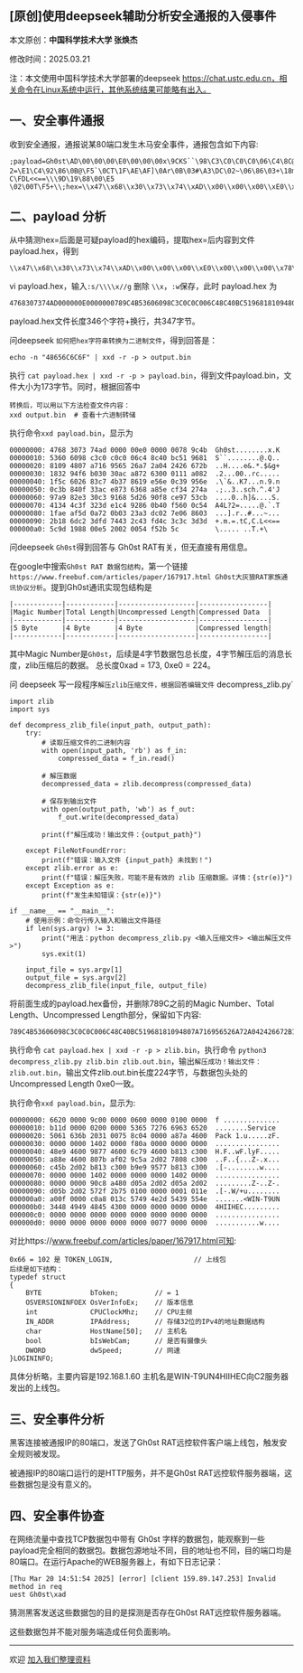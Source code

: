 ## [原创]使用deepseek辅助分析安全通报的入侵事件

本文原创：**中国科学技术大学 张焕杰**

修改时间：2025.03.21

注：本文使用中国科学技术大学部署的deepseek https://chat.ustc.edu.cn，相关命令在Linux系统中运行，其他系统结果可能略有出入。

## 一、安全事件通报

收到安全通报，通报说某80端口发生木马安全事件，通报包含如下内容:
```
;payload=Gh0st\AD\00\00\00\E0\00\00\00x\9CKS``\98\C3\C0\C0\C0\06\C4\8C@\BCQ\96\81\81\09H\07\A7\16\95e&\A7*\04$&g+\182\94\F6\B000\AC\A8rc\00\01\11\A0\82\1F\\`&\83\C7K7\86\19\E5n\0C9\95n\0C;\84\0F3\AC\E8sch\A8^\CF4'J\97\A9\82\E30\C3\91h]&\90\F8\CE\97S\CBA4L?2=\E1\C4\92\86\0B@\F5`\0CT\1F\AE\AF]\0Ar\0B\03#\A3\DC\02~\06\86\03+\18m\C2=\FDtC，C\FDL<<==\\\9D\19\88\00\E5 \02\00T\F5+\\;hex=\\x47\\x68\\x30\\x73\\x74\\xAD\\x00\\x00\\x00\\xE0\\x00\\x00\\x00\\x78\\x9C\\x4B\\x53\\x60\\x60\\x98\\xC3\\xC0\\xC0\\xC0\\x06\\xC4\\x8C\\x40\\xBC\\x51\\x96\\x81\\x81\\x09\\x48\\x07\\xA7\\x16\\x95\\x65\\x26\\xA7\\x2A\\x04\\x24\\x26\\x67\\x2B\\x18\\x32\\x94\\xF6\\xB0\\x30\\x30\\xAC\\xA8\\x72\\x63\\x00\\x01\\x11\\xA0\\x82\\x1F\\x5C\\x60\\x26\\x83\\xC7\\x4B\\x37\\x86\\x19\\xE5\\x6E\\x0C\\x39\\x95\\x6E\\x0C\\x3B\\x84\\x0F\\x33\\xAC\\xE8\\x73\\x63\\x68\\xA8\\x5E\\xCF\\x34\\x27\\x4A\\x97\\xA9\\x82\\xE3\\x30\\xC3\\x91\\x68\\x5D\\x26\\x90\\xF8\\xCE\\x97\\x53\\xCB\\x41\\x34\\x4C\\x3F\\x32\\x3D\\xE1\\xC4\\x92\\x86\\x0B\\x40\\xF5\\x60\\x0C\\x54\\x1F\\xAE\\xAF\\x5D\\x0A\\x72\\x0B\\x03\\x23\\xA3\\xDC\\x02\\x7E\\x06\\x86\\x03\\x2B\\x18\\x6D\\xC2\\x3D\\xFD\\x74\\x43\\x2C\\x43\\xFD\\x4C\\x3C\\x3C\\x3D\\x3D\\x5C\\x9D\\x19\\x88\\x00\\xE5\\x20\\x02\\x00\\x54\\xF5\\x2B\\x5C
```

## 二、payload 分析

从中猜测hex=后面是可疑payload的hex编码，提取hex=后内容到文件 payload.hex，得到
```
\\x47\\x68\\x30\\x73\\x74\\xAD\\x00\\x00\\x00\\xE0\\x00\\x00\\x00\\x78\\x9C\\x4B\\x53\\x60\\x60\\x98\\xC3\\xC0\\xC0\\xC0\\x06\\xC4\\x8C\\x40\\xBC\\x51\\x96\\x81\\x81\\x09\\x48\\x07\\xA7\\x16\\x95\\x65\\x26\\xA7\\x2A\\x04\\x24\\x26\\x67\\x2B\\x18\\x32\\x94\\xF6\\xB0\\x30\\x30\\xAC\\xA8\\x72\\x63\\x00\\x01\\x11\\xA0\\x82\\x1F\\x5C\\x60\\x26\\x83\\xC7\\x4B\\x37\\x86\\x19\\xE5\\x6E\\x0C\\x39\\x95\\x6E\\x0C\\x3B\\x84\\x0F\\x33\\xAC\\xE8\\x73\\x63\\x68\\xA8\\x5E\\xCF\\x34\\x27\\x4A\\x97\\xA9\\x82\\xE3\\x30\\xC3\\x91\\x68\\x5D\\x26\\x90\\xF8\\xCE\\x97\\x53\\xCB\\x41\\x34\\x4C\\x3F\\x32\\x3D\\xE1\\xC4\\x92\\x86\\x0B\\x40\\xF5\\x60\\x0C\\x54\\x1F\\xAE\\xAF\\x5D\\x0A\\x72\\x0B\\x03\\x23\\xA3\\xDC\\x02\\x7E\\x06\\x86\\x03\\x2B\\x18\\x6D\\xC2\\x3D\\xFD\\x74\\x43\\x2C\\x43\\xFD\\x4C\\x3C\\x3C\\x3D\\x3D\\x5C\\x9D\\x19\\x88\\x00\\xE5\\x20\\x02\\x00\\x54\\xF5\\x2B\\x5C
```
vi payload.hex，输入`:s/\\\\x//g` 删除 `\\x`，`:w`保存，此时 payload.hex 为
```
4768307374AD000000E0000000789C4B53606098C3C0C0C006C48C40BC51968181094807A716956526A72A042426672B183294F6B03030ACA87263000111A0821F5C602683C74B378619E56E0C39956E0C3B840F33ACE8736368A85ECF34274A97A982E330C391685D2690F8CE9753CB41344C3F323DE1C492860B40F5600C541FAEAF5D0A720B0323A3DC027E0686032B186DC23DFD74432C43FD4C3C3C3D3D5C9D198800E520020054F52B5C
```
payload.hex文件长度346个字符+换行，共347字节。

问deepseek `如何把hex字符串转换为二进制文件`，得到回答是：

```
echo -n "48656C6C6F" | xxd -r -p > output.bin
```
执行 `cat payload.hex | xxd -r -p > payload.bin`，得到文件payload.bin，文件大小为173字节。同时，根据回答中
```
转换后，可以用以下方法检查文件内容：
xxd output.bin  # 查看十六进制转储
```
执行命令`xxd payload.bin`，显示为
```
00000000: 4768 3073 74ad 0000 00e0 0000 0078 9c4b  Gh0st........x.K
00000010: 5360 6098 c3c0 c0c0 06c4 8c40 bc51 9681  S``........@.Q..
00000020: 8109 4807 a716 9565 26a7 2a04 2426 672b  ..H....e&.*.$&g+
00000030: 1832 94f6 b030 30ac a872 6300 0111 a082  .2...00..rc.....
00000040: 1f5c 6026 83c7 4b37 8619 e56e 0c39 956e  .\`&..K7...n.9.n
00000050: 0c3b 840f 33ac e873 6368 a85e cf34 274a  .;..3..sch.^.4'J
00000060: 97a9 82e3 30c3 9168 5d26 90f8 ce97 53cb  ....0..h]&....S.
00000070: 4134 4c3f 323d e1c4 9286 0b40 f560 0c54  A4L?2=.....@.`.T
00000080: 1fae af5d 0a72 0b03 23a3 dc02 7e06 8603  ...].r..#...~...
00000090: 2b18 6dc2 3dfd 7443 2c43 fd4c 3c3c 3d3d  +.m.=.tC,C.L<<==
000000a0: 5c9d 1988 00e5 2002 0054 f52b 5c         \..... ..T.+\
```

问deepseek `Gh0st`得到回答与 Gh0st RAT有关，但无直接有用信息。

在google中搜索`Gh0st RAT 数据包结构`，第一个链接`https://www.freebuf.com/articles/paper/167917.html Gh0st大灰狼RAT家族通讯协议分析`。提到Gh0st通讯实现包结构是
```
|------------|------------|-------------------|-----------------|
|Magic Number|Total Length|Uncompressed Length|Compressed Data  |
|------------|------------|-------------------|-----------------|
|5 Byte      |4 Byte      |4 Byte             |Compressed length|
|------------|------------|-------------------|-----------------|
```
其中Magic Number是`Gh0st`，后续是4字节数据包总长度，4字节解压后的消息长度，zlib压缩后的数据。 总长度0xad = 173, 0xe0 = 224。

问 deepseek 写一段程序`解压zlib压缩文件，根据回答编辑文件` decompress_zlib.py`

```
import zlib
import sys

def decompress_zlib_file(input_path, output_path):
    try:
        # 读取压缩文件的二进制内容
        with open(input_path, 'rb') as f_in:
            compressed_data = f_in.read()
        
        # 解压数据
        decompressed_data = zlib.decompress(compressed_data)
        
        # 保存到输出文件
        with open(output_path, 'wb') as f_out:
            f_out.write(decompressed_data)
        
        print(f"解压成功！输出文件：{output_path}")

    except FileNotFoundError:
        print(f"错误：输入文件 {input_path} 未找到！")
    except zlib.error as e:
        print(f"错误：解压失败，可能不是有效的 zlib 压缩数据。详情：{str(e)}")
    except Exception as e:
        print(f"发生未知错误：{str(e)}")

if __name__ == "__main__":
    # 使用示例：命令行传入输入和输出文件路径
    if len(sys.argv) != 3:
        print("用法：python decompress_zlib.py <输入压缩文件> <输出解压文件>")
        sys.exit(1)
    
    input_file = sys.argv[1]
    output_file = sys.argv[2]
    decompress_zlib_file(input_file, output_file)
```

将前面生成的payload.hex备份，并删除789C之前的Magic Number、Total Length、Uncompressed Length部分，保留如下内容:
```
789C4B53606098C3C0C0C006C48C40BC51968181094807A716956526A72A042426672B183294F6B03030ACA87263000111A0821F5C602683C74B378619E56E0C39956E0C3B840F33ACE8736368A85ECF34274A97A982E330C391685D2690F8CE9753CB41344C3F323DE1C492860B40F5600C541FAEAF5D0A720B0323A3DC027E0686032B186DC23DFD74432C43FD4C3C3C3D3D5C9D198800E520020054F52B5C
```
执行命令 `cat payload.hex | xxd -r -p > zlib.bin`，执行命令 `python3 decompress_zlib.py zlib.bin zlib.out.bin`，输出`解压成功！输出文件：zlib.out.bin`，输出文件zlib.out.bin长度224字节，与数据包头处的Uncompressed Length 0xe0一致。

执行命令`xxd payload.bin`，显示为:
```
00000000: 6620 0000 9c00 0000 0600 0000 0100 0000  f ..............
00000010: b11d 0000 0200 0000 5365 7276 6963 6520  ........Service
00000020: 5061 636b 2031 0075 8c04 0000 a87a 4600  Pack 1.u.....zF.
00000030: 0000 0000 1402 0000 f80a 0000 0000 0000  ................
00000040: 48e9 4600 9877 4600 6c79 4600 b813 c300  H.F..wF.lyF.....
00000050: a88e 4600 807b af02 9c5a 2d02 7808 c300  ..F..{...Z-.x...
00000060: c45b 2d02 b813 c300 b9e9 9577 b813 c300  .[-........w....
00000070: 0000 0000 1402 0000 0000 0000 1402 0000  ................
00000080: 0000 0000 90c8 a480 d05a 2d02 d05a 2d02  .........Z-..Z-.
00000090: d05b 2d02 572f 2b75 0100 0000 0001 011e  .[-.W/+u........
000000a0: a00f 0000 c0a8 013c 5749 4e2d 5439 554e  .......<WIN-T9UN
000000b0: 3448 4949 4845 4300 0000 0000 0000 0000  4HIIHEC.........
000000c0: 0000 0000 0000 0000 0000 0000 0000 0000  ................
000000d0: 0000 0000 0000 0000 0000 0077 0000 0000  ...........w....
```

对比https://www.freebuf.com/articles/paper/167917.html可知:

```
0x66 = 102 是 TOKEN_LOGIN,                    // 上线包
后续是如下结构：
typedef struct
{   
    BYTE            bToken;         // = 1
    OSVERSIONINFOEX OsVerInfoEx;    // 版本信息
    int             CPUClockMhz;    // CPU主频
    IN_ADDR         IPAddress;      // 存储32位的IPv4的地址数据结构
    char            HostName[50];   // 主机名
    bool            bIsWebCam;      // 是否有摄像头
    DWORD           dwSpeed;        // 网速
}LOGININFO;
```
具体分析略，主要内容是192.168.1.60 主机名是WIN-T9UN4HIIHEC向C2服务器发出的上线包。

## 三、安全事件分析

黑客连接被通报IP的80端口，发送了Gh0st RAT远控软件客户端上线包，触发安全规则被发现。

被通报IP的80端口运行的是HTTP服务，并不是Gh0st RAT远控软件服务器端，这些数据包是没有意义的。

## 四、安全事件协查

在网络流量中查找TCP数据包中带有 Gh0st 字样的数据包，能观察到一些payload完全相同的数据包。数据包源地址不同，目的地址也不同，目的端口均是80端口。在运行Apache的WEB服务器上，有如下日志记录：
```
[Thu Mar 20 14:51:54 2025] [error] [client 159.89.147.253] Invalid method in req
uest Gh0st\xad
```

猜测黑客发送这些数据包的目的是探测是否存在Gh0st RAT远控软件服务器端。

这些数据包并不能对服务端造成任何负面影响。


***
欢迎 [加入我们整理资料](https://github.com/bg6cq/ITTS)
